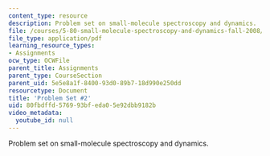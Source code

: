 ```yaml
---
content_type: resource
description: Problem set on small-molecule spectroscopy and dynamics.
file: /courses/5-80-small-molecule-spectroscopy-and-dynamics-fall-2008/80fbdffd576993bfeda05e92dbb9182b_ps2_1977.pdf
file_type: application/pdf
learning_resource_types:
- Assignments
ocw_type: OCWFile
parent_title: Assignments
parent_type: CourseSection
parent_uid: 5e5e8a1f-8400-93d0-89b7-18d990e250dd
resourcetype: Document
title: 'Problem Set #2'
uid: 80fbdffd-5769-93bf-eda0-5e92dbb9182b
video_metadata:
  youtube_id: null
---
```

Problem set on small-molecule spectroscopy and dynamics.

